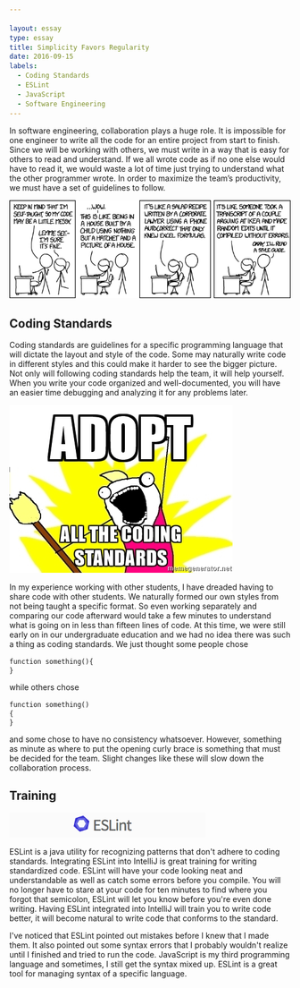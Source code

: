 ```yaml
---

layout: essay
type: essay
title: Simplicity Favors Regularity
date: 2016-09-15
labels:
  - Coding Standards
  - ESLint
  - JavaScript
  - Software Engineering
---
```


In software engineering, collaboration plays a huge role. It is impossible for one engineer to write all the code for an entire project from start to finish. Since we will be working with others, we must write in a way that is easy for others to read and understand. If we all wrote code as if no one else would have to read it, we would waste a lot of time just trying to understand what the other programmer wrote. In order to maximize the team’s productivity, we must have a set of guidelines to follow.

<img src="../images/code_quality.png">


## Coding Standards



Coding standards are guidelines for a specific programming language that will dictate the layout and style of the code. Some may naturally write code in different styles and this could make it harder to see the bigger picture. Not only will following coding standards help the team, it will help yourself. When you write your code organized and well-documented, you will have an easier time debugging and analyzing it for any problems later. 

<img class="ui medium right floated rounded image" src="../images/meme1.jpg">

In my experience working with other students, I have dreaded having to share code with other students. We naturally formed our own styles from not being taught a specific format. So even working separately and comparing our code afterward would take a few minutes to understand what is going on in less than fifteen lines of code. At this time, we were still early on in our undergraduate education and we had no idea there was such a thing as coding standards. We just thought some people chose 

```
function something(){
}
```

while others chose 

```
function something()
{
}
```

and some chose to have no consistency whatsoever. However, something as minute as where to put the opening curly brace is something that must be decided for the team. Slight changes like these will slow down the collaboration process.



## Training

<img src="../images/eslint1.png">

ESLint is a java utility for recognizing patterns that don't adhere to coding standards. Integrating ESLint into IntelliJ is great training for writing standardized code. ESLint will have your code looking neat and understandable as well as catch some errors before you compile. You will no longer have to stare at your code for ten minutes to find where you forgot that semicolon, ESLint will let you know before you're even done writing. Having ESLint integrated into IntelliJ will train you to write code better, it will become natural to write code that conforms to the standard. 

I've noticed that ESLint pointed out mistakes before I knew that I made them. It also pointed out some syntax errors that I probably wouldn't realize until I finished and tried to run the code. JavaScript is my third programming language and sometimes, I still get the syntax mixed up. ESLint is a great tool for managing syntax of a specific language. 
